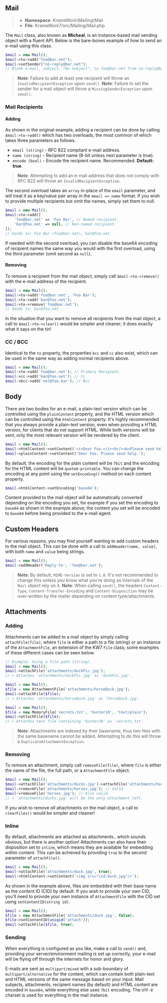 ## Mail
>- **Namespace**: KrameWork\Mailing\Mail
>- **File**: KrameWork7/src/Mailing/Mail.php

The `Mail` class, also known as **Micheal**, is an instance-based mail sending object with a fluent API. Below is the bare-bones example of how to send an e-mail using this class.
```php
$mail = new Mail();
$mail->to->add("foo@bar.net");
$mail->setSender("no-reply@bar.net");
// Blank e-mail, subject: "No Subject", to foo@bar.net from no-reply@bar.net
```
> **Note**: Failure to add at least one recipient will throw an `InvalidRecipientException` upon `send()`.
> **Note**: Failure to set the sender for a mail object will throw a `MissingSenderException` upon `send()`.
### Mail Recipients
#### Adding
As shown in the original example, adding a recipient can be done by calling `$mail->to->add()` which has two overloads, the most common of which takes three parameters as follows.

 - `email (string)` - RFC 822 compliant e-mail address.
 - `name (string)` - Recipient name (8-bit unless next parameter is true).
 - `encode (bool)` - Encode the recipient name. Recommended. **Default: true**.

> **Note**: Attempting to add an e-mail address that does not comply with RFC 822 will throw an `InvalidRecipientException`.

The second overload takes an `array` in-place of the `email` parameter, and will treat it as a key/value pair array in the `email => name` format. If you wish to provide multiple recipients but omit the names, simply set them to null.
```php
$mail = new Mail();
$mail->to->add([
	'foo@bar.net' => 'Foo Bar', // Named recipient.
	'bar@foo.net' => null, // Non-named recipient.
]);
// Sends to: Foo Bar <foo@bar.net>, bar@foo.net
```
If needed with the second overload, you can disable the base64 encoding of recipient names the same way you would with the first overload, using the third parameter (omit second as `null`).

#### Removing
To remove a recipient from the mail object, simply call `$mail->to->remove()` with the e-mail address of the recipient.
```php
$mail = new Mail();
$mail->to->add('foo@bar.net', 'Foo Bar');
$mail->to->add('bar@foo.net');
$mail->to->remove('foo@bar.net');
// Sends to: bar@foo.net
```
In the situation that you want to remove all recipients from the mail object, a call to `$mail->to->clear()` would be simpler and cleaner; it does exactly what it says on the tin!
### CC / BCC
Identical to the `to` property, the properties `bcc` and `cc` also exist, which can be used in the same way as adding normal recipients above.
```php
$mail = new Mail();
$mail->to->add('foo@bar.net'); // Primary Recipient.
$mail->cc->add('bar@foo.net'); // Cc
$mail->bcc->add('net@foo.bar'); // Bcc
```
## Body
There are two bodies for an e-mail, a plain-text version which can be controlled using the `plainContent` property, and the HTML version which can be controlled using the `htmlContent` property. It's highly recommended that you always provide a plain-text version, even when providing a HTML version, for clients that do not support HTML. While both versions will be sent, only the most relevant version will be rendered by the client.
```php
$mail = new Mail();
$mail->htmlContent->setContent('<i>Dear Foo.</i><br/><b>Please send help!</b>');
$mail->plainContent->setContent('Dear Foo. Please send help.');
```
By default, the encoding for the plain content will be `7bit` and the encoding for the HTML content will be `quoted-printable`. You can change the encoding at any point using the `setEncoding()` method on each content property.
```php
$mail->htmlContent->setEncoding('base64');
```
Content provided to the mail object will be automatically converted depending on the encoding you set, for example if you set the encoding to `base64` as shown in the example above, the content you set will be encoded to `base64` before being provided to the e-mail agent.
## Custom Headers
For various reasons, you may find yourself wanting to add custom headers to the mail object. This can be done with a call to `addHeader(name, value)`, with both `name` and `value` being strings.
```php
$mail = new Mail();
$mail->addHeader('Reply-To', 'foo@bar.net');
```
> **Note**: By default, `MIME-Version` is set to `1.0`. It's not recommended to change this unless you know what you're doing as internals of the `Mail` object rely on it.
> **Note**: When calling `send()`, the headers `Content-Type`, `Content-Transfer-Encoding` and `Content-Disposition` may be over-written by the mailer depending on content type/attachments.
## Attachments
### Adding
Attachments can be added to a mail object by simply calling `attachFile(file)`, where `file` is either a path to a file (string) or an instance of the `AttachmentFile`, an extension of the KW7 `File` class; some examples of these different cases can be seen below.
```php
// Example: Using a file path (string).
$mail = new Mail();
$mail->attachFile('attachments/duckPic.jpg');
// > Attaches 'attachments/duckPic.jpg' as 'duckPic.jpg'.
```
```php
$mail = new Mail();
$file = new AttachmentFile('attachments/horseDuck.jpg');
$mail->attachFile($file);
// > Attaches 'attachments/horseDuck.jpg' as 'horseDuck.jpg'.
```
```php
$mail = new Mail();
$file = new MemoryFile('secrets.txt', 'hunter10', 'text/plain');
$mail->attachFile($file);
// > Attaches text file containing 'hunter10' as 'secrets.txt'.
```
> **Note**: Attachments are indexed by their basename, thus two files with the same basename cannot be added. Attempting to do this will throw a `DuplicateAttachmentException`.
### Removing
To remove an attachment, simply call `removeFile(file)`, where `file` is either the name of the file, the full path, or a `AttachmentFile` object.
```php
$mail = new Mail();
$mail->attachFile('attachments/ducks.jpg')->attachFile('attachments/horses.jpg');
$mail->removeFile('attachments/horses.jpg'); // Valid
$mail->removeFile('horses.jpg'); // Also valid.
// > 'attachments/ducks.jpg' will be the only attachment left.
```
If you wish to remove *all* attachments on the mail object, a call to `clearFiles()` would be simpler and cleaner!
### Inline
By default, attachments are attached as attachments.. which sounds obvious, but there is another option! Attachments can also have their disposition set to `inline`, which means they are available for embedding within content. This can be achieved by providing `true` to the second parameter of `attachFile()`.
```php
$mail = new Mail();
$mail->attachFile('attachments/duck.jpg', true);
$mail->htmlContent->setContent('<img src="cid:duck.jpg"/>');
```
As shown in the example above, files are embedded with their base name as the content ID (CID) by default. If you wish to provide your own CID, you'll need to provide your own instance of `AttachmentFile` with the CID set using `setContentID(string id)`.
```php
$mail = new Mail();
$file = new AttachmentFile('attachments/duck.jpg', false);
$file->setContentID(uniqid('attach'));
$mail->attachFile($file, true);
```

### Sending
When everything is configured as you like, make a call to `send()` and, providing your server/environment mailing is set up correctly, your e-mail will be flying off through the internets for honor and glory.

E-mails are sent as `multipart/mixed` with a sub-boundary of `multipart/alternative` for the content, which can contain both plain-text and HTML versions of the same message based on your input. Mail subjects, attachments, recipient names (by default) and HTML content are encoded in `base64`, while everything else uses `7bit` encoding. The `UTF-8` charset is used for everything in the mail instance.
